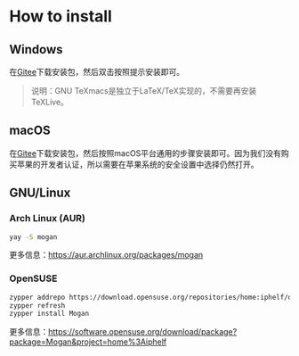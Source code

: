 # How to install
## Windows
在[Gitee](https://gitee.com/XmacsLabs/mogan/releases)下载安装包，然后双击按照提示安装即可。

> 说明：GNU TeXmacs是独立于LaTeX/TeX实现的，不需要再安装TeXLive。

## macOS
在[Gitee](https://gitee.com/XmacsLabs/mogan/releases)下载安装包，然后按照macOS平台通用的步骤安装即可。因为我们没有购买苹果的开发者认证，所以需要在苹果系统的安全设置中选择仍然打开。

## GNU/Linux
### Arch Linux (AUR)
```bash
yay -S mogan
```
更多信息：https://aur.archlinux.org/packages/mogan

### OpenSUSE
```bash
zypper addrepo https://download.opensuse.org/repositories/home:iphelf/openSUSE_Tumbleweed/home:iphelf.repo
zypper refresh
zypper install Mogan
```
更多信息：https://software.opensuse.org/download/package?package=Mogan&project=home%3Aiphelf


